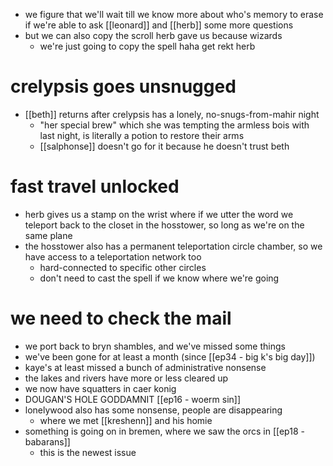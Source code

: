 - we figure that we'll wait till we know more about who's memory to erase if we're able to ask [[leonard]] and [[herb]] some more questions
- but we can also copy the scroll herb gave us because wizards
	- we're just going to copy the spell haha get rekt herb
# crelypsis goes unsnugged
- [[beth]] returns after crelypsis has a lonely, no-snugs-from-mahir night
	- "her special brew" which she was tempting the armless bois with last night, is literally a potion to restore their arms
	- [[salphonse]] doesn't go for it because he doesn't trust beth

# fast travel unlocked
- herb gives us a stamp on the wrist where if we utter the word we teleport back to the closet in the hosstower, so long as we're on the same plane
- the hosstower also has a permanent teleportation circle chamber, so we have access to a teleportation network too
	- hard-connected to specific other circles
	- don't need to cast the spell if we know where we're going

# we need to check the mail
- we port back to bryn shambles, and we've missed some things
- we've been gone for at least a month (since [[ep34 - big k's big day]])
- kaye's at least missed a bunch of administrative nonsense
- the lakes and rivers have more or less cleared up
- we now have squatters in caer konig
- DOUGAN'S HOLE GODDAMNIT [[ep16 - woerm sin]]
- lonelywood also has some nonsense, people are disappearing
	- where we met [[kreshenn]] and his homie
- something is going on in bremen, where we saw the orcs in [[ep18 - babarans]]
	- this is the newest issue
